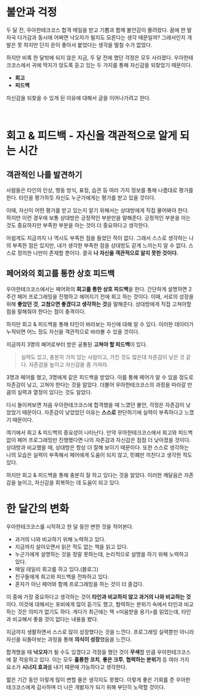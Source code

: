 # 불안과 걱정

두 달 전, 우아한테크코스 합격 메일을 받고 기쁨과 함께 불안감이 몰려왔다. 꿈에 한 발자국 다가감과 동시에 어쩌면 낙오자가 될지도 모른다는 생각 때문일까? 그래서인지 개발은 못 하지만 단지 운이 좋아서 붙었다는 생각을 떨칠 수가 없었다.


하지만 비록 한 달밖에 되지 않은 지금, 두 달 전에 했던 걱정은 모두 사라졌다. 우아한테크코스에서 귀에 딱지가 앉도록 듣고 있는 두 가지를 통해 자신감을 되찾았기 때문이다.

- **회고**
- **피드백**

자신감을 되찾을 수 있게 된 이유에 대해서 글을 이어나가려고 한다.

<br>

# 회고 & 피드백 - 자신을 객관적으로 알게 되는 시간

## 객관적인 나를 발견하기

사람들은 타인의 인상, 행동 방식, 표정, 습관 등 여러 가지 정보를 통해 나름대로 평가를 한다. 타인을 평가하듯 자신도 누군가에게는 평가를 받고 있을 것이다.

이때, 자신이 어떤 평가를 받고 있는지 알기 위해서는 상대방에게 직접 물어봐야 한다. 하지만 이런 경우에 보통 상대방은 긍정적인 부분만을 말해준다. 긍정적인 부분을 아는 것도 중요하지만 부족한 부분을 아는 것이 더 중요하다고 생각한다.

아쉽게도 지금까지 나 역시도 부족한 점을 들었던 적이 없다. 그래서 스스로 생각하는 나의 부족한 점은 있지만, 내가 생각한 부족한 점을 상대방도 같게 느끼는지 알 수 없다. 스스로 정의한 나만이 존재할 뿐이다. 결국 **나 자신을 객관적으로 알지 못한 것이다.**

## 페어와의 회고를 통한 상호 피드백

우아한테크코스에서는 페어와의 **회고를 통한 상호 피드백**을 한다. 간단하게 설명하면 2주간 페어 프로그래밍을 진행하고 헤어지기 전에 회고 하는 것이다. 이때, 서로의 성장을 위해 **좋았던 것**, **고쳤으면 좋겠다고 생각하는 것**을 말해준다. 상대방에게 직접 고쳐야할 점을 말해줘야 한다는 점이 충격이다.

하지만 회고 & 피드백을 통해 타인이 바라보는 자신에 대해 알 수 있다. 이러한 데이터가 누적되면 어느 정도 자신을 객관적으로 바라볼 수 있을 것이다.

지금까지 3명의 페어로부터 받은 공통된 **고쳐야 할 피드백**이 있다.

> 실력도 있고, 충분히 가치 있는 사람이고, 가진 것도 많은데 자존감이 낮은 것 같다. 자존감을 높이고 자신감을 좀 가져라.

3명과 페어를 했고, 3명에게 같은 피드백을 받았다. 이를 통해 페어가 알 수 있을 정도로 자존감이 낮고, 고쳐야 한다는 것을 알았다. 더불어 우아한테크코스의 과정을 따라갈 만큼의 실력과 열정이 있다는 것도 알았다.

다시 돌이켜보면 처음 우아한테크코스에 합격했을 때 느꼈던 불안, 걱정은 자존감이 낮았었기 때문이다. 자존감이 낮았었던 이유는 **스스로** 판단하기에 실력이 부족하다고 느꼈기 때문이다.

여기에서 회고 & 피드백의 중요성이 나타난다. 만약 우아한테크코스에서 회고와 피드백 없이 페어 프로그래밍만 진행했다면 나의 자존감과 자신감은 점점 더 낮아졌을 것이다. 상대방과 비교했을 때, 상대방은 항상 더 잘해 보이기 때문이다. 또한 스스로 생각하는 나의 모습은 실력이 부족해서 페어에게 도움이 되지 않고, 민폐만 끼친다고 생각한 적도 있다.

하지만 회고 & 피드백을 통해 충분히 잘 하고 있다는 것을 알았다. 이러한 깨달음은 자존감을 높이고, 자신감을 회복하는 데 도움이 되고 있다.

# 한 달간의 변화

우아한테크코스를 시작하고 한 달 동안 변한 것을 적어본다.

- 과거의 나와 비교하기 위해 노력하고 있다.
- 지금까지 살아오면서 읽은 적도 없는 책을 읽고 있다.
- 누군가에게 설명하는 것을 정말 못하는데, 논리적으로 설명을 하기 위해 노력하고 있다.
- 매일 데일리 회고를 하고 있다.(블로그)
- 친구들에게 회고와 피드백을 전파하고 있다.
- 혼자가 아닌 페어와 함께 프로그래밍을 하는 것이 더 즐겁다.

이 중에 가장 중요하다고 생각하는 것이 **타인과 비교하지 않고 과거의 나와 비교하는 것**이다. 이것에 대해서는 포비에게 많이 듣기도 했고, 협력하는 분위기 속에서 타인과 비교하는 것은 의미가 없기도 하다. 게다가 최근에는 책 <미움받을 용기>를 읽었는데, 타인과 비교해서 좋을 것이 없다는 내용을 봤다.

지금까지 생활하면서 스스로 많이 성장했다는 것을 느낀다. 프로그래밍 실력뿐만 아니라 자신을 되돌아보는 과정을 통해 **의식이 성장**했음을 느낀다.

합격했을 때 **낙오자**가 될 수도 있겠다고 걱정을 했던 것이 **무색**할 만큼 우아한테크코스에 잘 적응하고 있다. 이는 모두 **훌륭한 코치**, **좋은 크루**, **협력하는 분위기** 등 여러 가지 요소가 **시너지 효과**를 내기 때문에 가능하다고 생각한다.

짧은 기간 동안 이렇게 많이 변할 줄은 생각지도 못했다. 이렇게 좋은 기회를 준 우아한테크코스에게 감사하며 더 나은 개발자가 되기 위해 부단히 노력할 것이다.
